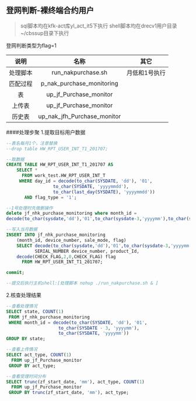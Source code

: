 ## 登网判断-裸终端合约用户

> sql脚本均在kfk-act库yl_act_it5下执行
> shell脚本均在drecv1用户目录~/cbssup目录下执行

登网判断类型为flag=1

|说明|名称|其它|
|:---------:|:---------------------------------:|:-----------:|
|处理脚本 |run_nakpurchase.sh|月低和1号执行|
|匹配过程 |p_nak_purchase_monitoring|
|表       |up_jf_Purchase_monitor|
|上传表   |up_jf_Purchase_monitor|
|历史表   |up_nak_jfh_Purchase_monitor|

####处理步聚
1.提取目标用户数据
```sql
--表名每月1个，注意替换
--drop table HW_RPT_USER_INT_T1_201707;

--取数据
CREATE TABLE HW_RPT_USER_INT_T1_201707 AS
    SELECT *
      FROM work_test.HW_RPT_USER_INT_T
     WHERE day_id = decode(to_char(SYSDATE, 'dd'), '01', 
                  to_char(SYSDATE, 'yyyymmdd'),
                  to_char(last_day(SYSDATE), 'yyyymmdd'))
       AND flag_type = '1';

--1号处理时先做删操作
delete jf_nhk_purchase_monitoring where month_id = 
decode(to_char(sysdate,'dd'),'01',to_char(sysdate-3,'yyyymm'),to_char(sysdate,'yyyymm'));

--写入当月数据
INSERT INTO jf_nhk_purchase_monitoring
    (month_id, device_number, sale_mode, flag)
    SELECT decode(to_char(sysdate,'dd'),'01',to_char(sysdate-3,'yyyymm'),to_char(sysdate,'yyyymm')), 
           SERIAL_NUMBER device_number, product_Id, 
    decode(CHECK_FLAG,2,0,CHECK_FLAG) flag
      FROM HW_RPT_USER_INT_T1_201707;

commit;

--提交后执行主机shell:[处理脚本 nohup ./run_nakpurchase.sh & ]
```

2.核查处理结果
```sql
--查看处理情况
SELECT state, COUNT(1)
 FROM jf_nhk_purchase_monitoring
 WHERE month_id = decode(to_char(SYSDATE, 'dd'), '01', 
                    to_char(SYSDATE - 3, 'yyyymm'),
                    to_char(SYSDATE, 'yyyymm'))
GROUP BY state;

--查看上传情况
SELECT act_type, COUNT(1)
  FROM up_jf_Purchase_monitor
 GROUP BY act_type;

--查看受理时间分布
SELECT trunc(zf_start_date, 'mm'), act_type, COUNT(1)
  FROM up_jf_Purchase_monitor
 GROUP BY trunc(zf_start_date, 'mm'), act_type;

```
